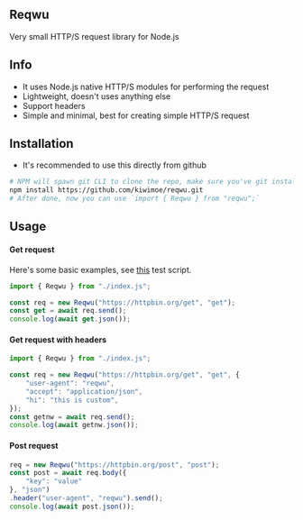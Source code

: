 ## Reqwu
Very small HTTP/S request library for Node.js

## Info
- It uses Node.js native HTTP/S modules for performing the request
- Lightweight, doesn't uses anything else
- Support headers
- Simple and minimal, best for creating simple HTTP/S request

## Installation
- It's recommended to use this directly from github 
```sh
# NPM will spawn git CLI to clone the repo, make sure you've git installed on your system
npm install https://github.com/kiwimoe/reqwu.git
# After done, now you can use `import { Reqwu } from "reqwu";`
```

## Usage
#### Get request
Here's some basic examples, see [this](https://github.com/kiwimoe/reqwu/blob/main/test.js) test script.

```js
import { Reqwu } from "./index.js";

const req = new Reqwu("https://httpbin.org/get", "get");
const get = await req.send();
console.log(await get.json());
```

#### Get request with headers
```js
import { Reqwu } from "./index.js";

const req = new Reqwu("https://httpbin.org/get", "get", {
    "user-agent": "reqwu",
    "accept": "application/json",
    "hi": "this is custom",
});
const getnw = await req.send();
console.log(await getnw.json());
```

#### Post request
```js
req = new Reqwu("https://httpbin.org/post", "post");
const post = await req.body({
    "key": "value"
}, "json")
.header("user-agent", "reqwu").send();
console.log(await post.json());
```
